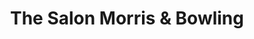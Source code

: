 ---
title: "The Salon Morris & Bowling"
url: /cambridge/the-salon-morris-and-bowling/
shop: hairdresser
---